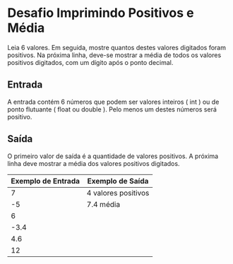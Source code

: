 # Desafio Imprimindo Positivos e Média
Leia 6 valores. Em seguida, mostre quantos destes valores digitados foram positivos. Na próxima linha, deve-se mostrar a média de todos os valores positivos digitados, com um dígito após o ponto decimal.

## Entrada
A entrada contém 6 números que podem ser valores inteiros ( int ) ou de ponto flutuante ( float ou double ). Pelo menos um destes números será positivo.

## Saída
O primeiro valor de saída é a quantidade de valores positivos. A próxima linha deve mostrar a média dos valores positivos digitados.

Exemplo de Entrada | Exemplo de Saída
-------------------|---------------------
7                  |  4 valores positivos
-5                 |  7.4  média
6                  |
-3.4               |
4.6                |
12                 |

